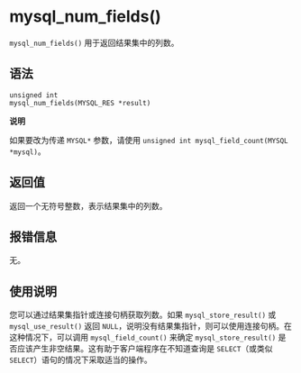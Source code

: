 mysql_num_fields() 
=======================================

`mysql_num_fields()` 用于返回结果集中的列数。

语法 
-----------------------

```unknow
unsigned int
mysql_num_fields(MYSQL_RES *result)
```


**说明**



如果要改为传递 `MYSQL*` 参数，请使用 `unsigned int mysql_field_count(MYSQL *mysql)`。

返回值 
------------------------

返回一个无符号整数，表示结果集中的列数。

报错信息 
-------------------------

无。

使用说明 
-------------------------

您可以通过结果集指针或连接句柄获取列数。如果 `mysql_store_result()` 或 `mysql_use_result()` 返回 `NULL`，说明没有结果集指针，则可以使用连接句柄。在这种情况下，可以调用 `mysql_field_count()` 来确定 `mysql_store_result()` 是否应该产生非空结果。这有助于客户端程序在不知道查询是 `SELECT`（或类似 `SELECT`）语句的情况下采取适当的操作。
